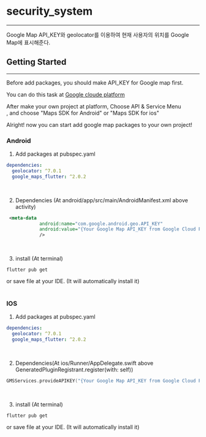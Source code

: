 # security_system
------------------------------------------
Google Map API_KEY와 geolocator를 이용하여 현재 사용자의 위치를
Google Map에 표시해준다.

## Getting Started
-------------------------------------------
Before add packages, you should make API_KEY for Google map first.

You can do this task at [Google cloude platform](https://console.cloud.google.com/)

After make your own project at platform, Choose API & Service Menu</br>,
and choose "Maps SDK for Android" or "Maps SDK for ios"

Alright! now you can start add google map packages to your own project!

### Android

1. Add packages at pubspec.yaml
~~~yaml
dependencies:
  geolocator: ^7.0.1
  google_maps_flutter: ^2.0.2
~~~
</br>

2. Dependencies (At android/app/src/main/AndroidManifest.xml above activity)
~~~xml
 <meta-data
            android:name="com.google.android.geo.API_KEY"
            android:value="{Your Google Map API_KEY from Google Cloud Platform"
            /> 
~~~
</br>

3. install (At terminal)
~~~
flutter pub get
~~~
or save file at your IDE. (It will automatically install it)
</br>
</br>

 ### IOS
 1. Add packages at pubspec.yaml
~~~yaml
dependencies:
  geolocator: ^7.0.1
  google_maps_flutter: ^2.0.2
~~~
</br>

2. Dependencies(At ios/Runner/AppDelegate.swift above GeneratedPluginRegistrant.register(with: self))
~~~Swift
GMSServices.provideAPIKEY("{Your Google Map API_KEY from Google Cloud Platform}")
~~~
</br>

3. install (At terminal)
~~~
flutter pub get
~~~
or save file at your IDE. (It will automatically install it)
</br>
</br>
